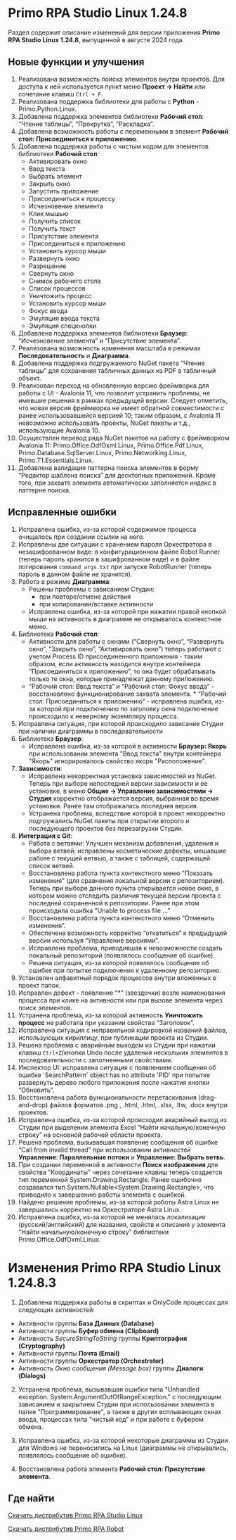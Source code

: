 # Primo RPA Studio Linux 1.24.8

Раздел содержит описание изменений для версии приложения **Primo RPA Studio Linux 1.24.8**, выпущенной в августе 2024 года. 


## Новые функции и улучшения
1. Реализована возможность поиска элементов внутри проектов. Для доступа к ней используется пункт меню  **Проект -> Найти** или сочетание клавиш `Ctrl + F`.
1. Реализована поддержка библиотеки для работы с **Python** - Primo.Python.Linux.
1. Добавлена поддержка элементов библиотеки **Рабочий стол**: “Чтение таблицы”, “Прокрутка”, “Раскладка”.
1. Добавлена возможность работы с переменными в элемент **Рабочий стол: Присоединиться к приложению**.
1. Добавлена поддержка работы с чистым кодом для элементов библиотеки **Рабочий стол**:
    * Активировать окно
    * Ввод текста
    * Выбрать элемент
    * Закрыть окно
    * Запустить приложение
    * Присоединиться к процессу
    * Исчезновение элемента
    * Клик мышью
    * Получить список
    * Получить текст
    * Присутствие элемента
    * Присоединиться к приложению
    * Установить курсор мыши
    * Развернуть окно
    * Разрешение
    * Свернуть окно
    * Снимок рабочего стола
    * Список процессов
    * Уничтожить процесс
    * Установить курсор мыши
    * Фокус ввода
    * Эмуляция ввода текста
    * Эмуляция спецкнопки
4. Добавлена поддержка элементов библиотеки **Браузер**: “Исчезновение элемента” и “Присутствие элемента”.
5. Реализована возможность изменения масштаба в режимах **Последовательность** и **Диаграмма**.
6. Добавлена поддержка подгружаемого NuGet пакета “Чтение таблицы” для сохранения табличных данных из PDF в табличный объект.
7. Реализован переход на обновленную версию фреймворка для работы с UI - Avalonia 11, что позволит устранить проблемы, не имевшие решения в рамках предыдущей версии. Cледует отметить, что новая версия фреймворка не имеет обратной совместимости с ранее использовавшейся версией 10; таким образом, с Avalonia 11 невозможно использовать проекты, NuGet пакеты и т.д., использующие Avalonia 10.
8. Осуществлен перевод ряда NuGet пакетов на работу с фреймворком Avalonia 11: Primo.Office.OdfOxml.Linux, Primo.Office.Pdf.Linux, Primo.Database.SqlServer.Linux, Primo.Networking.Linux, Primo.T1.Essentials.Linux.
9. Добавлена валидация паттерна поиска элементов в форму “Редактор шаблона поиска” для десктопных приложений. Кроме того, при  захвате элемента автоматически заполняется индекс в паттерне поиска.


## Исправленные ошибки 

1. Исправлена ошибка, из-за которой содержимое процесса очищалось при создании ссылки на него.
2. Исправлены две ситуации с хранением пароля Оркестратора в незашифрованном виде: в конфигурационном файле Robot Runner (теперь пароль хранится в зашифрованном виде) и в файле логирования `command_args.txt` при запуске RobotRunner (теперь пароль в данном файле не хранится). 
3. Работа в режиме **Диаграмма**:
    * Решены проблемы с зависанием Студии:
      - при повторе/отмене действия
      - при копировании/вставке активности
    * Исправлена ошибка, из-за которой при нажатии правой кнопкой мыши на активность в диаграмме не открывалось контекстное меню.
4. Библиотека **Рабочий стол**:
   * Активности для работы с окнами (“Свернуть окно”, “Развернуть окно”, “Закрыть окно”, “Активировать окно”) теперь работают с учетом Process ID присоединенного приложения - таким образом, если активность находится внутри контейнера “Присоединиться к приложению”, то она будет обрабатывать только те окна, которые принадлежат данному приложению.
   * “Рабочий стол: Ввод текста” и “Рабочий стол: Фокус ввода” - восстановлено функционирование захвата элемента.   * “Рабочий стол: Присоединиться к приложению” - исправлена ошибка, из-за которой при подключению по заголовку окна подключение происходило к неверному экземпляру процесса.
5. Исправлена ситуация, при которой происходило зависание Студии при наличии диаграммы в последовательности
6. Библиотека **Браузер**:
   * Исправлена ошибка, из-за которой в активности **Браузер: Якорь** при использовании элемента "Ввод текста" внутри контейнера "Якорь" игнорировалось свойство якоря "Расположение".
7. **Зависимости**:
   * Исправлена некорректная установка зависимостей из NuGet. Теперь при выборе непоследней версии зависимости и ее установке, в меню **Общие -> Управление зависимостями -> Студия** корректно отображается версия, выбранная во время установки. Ранее там отображалась последняя версия. 
   * Устранена проблема, вследствие которой в проект некорректно подгружались NuGet пакеты при открытии второго и последующего проектов без перезагрузки Студии.
8. **Интеграция с Git**: 
   * Работа с ветвями: Улучшен механизм добавления, удаления и выбора ветвей; исправлены косметические дефекты, мешавшие работе с текущей ветвью, а также с таблицей, содержащей список ветвей.
   * Восстановлена работа пункта контекстного меню "Показать изменения" (для сравнения локальной версии с репозиторием). Теперь при выборе данного пункта открывается новое окно, в котором можно отследить различия текущей версии проекта с последней сохраненной в репозитории. Ранее при этом происходила ошибка "Unable to process file <filepath>...”
   * Восстановлена работа пункта контекстного меню “Отменить изменения”. 
   * Обеспечена возможность корректно “откатиться” к предыдущей версии используя “Управление версиями”.
   * Исправлена проблема, приводившая к невозможности создать локальный репозиторий (появлялось сообщение об ошибке).
   * Решена ситуация, из-за которой появлялось сообщение об ошибке при попытке подключения к удаленному репозиторию.
9. Установлен алфавитный порядок процессов внутри вложенных в проект папок. 
10. Исправлен дефект - появление “*” (звездочки) возле наименования процесса при клике на активности или при вызове элемента через поиск элементов.
11. Устранена проблема, из-за которой активность **Уничтожить процесс** не работала при указании свойства “Заголовок”.
12. Исправлена ситуация с неправильной кодировкой названий файлов, использующих кириллицу, при публикации проекта из Студии.
13. Решена проблема с аварийным выходом из Студии при нажатии клавиш `Ctrl+Z`/кнопки Undo после удаления нескольких элементов в последовательности с заполненными свойствами.
14. Инспектор UI: исправлена ситуация с появлением сообщения об ошибке 'SearchPattern' object has no attribute 'PID' при попытке развернуть дерево любого приложения после нажатия кнопки “Обновить”.
15. Восстановлена работа функциональности перетаскивания (drag-and-drop) файлов форматов .png , .html, .html, .xlsx, .ltw, .docx внутри проектов.
16. Исправлена ошибка, из-за которой происходил аварийный выход из Студии при выделении элемента Excel “Найти начальную/конечную строку” на основной рабочей области проекта.
17. Решена проблема, вызывавшая появление сообщения об ошибке “Call from invalid thread” при использовании активностей **Управление: Параллельные потоки** и **Управление: Выбрать ветвь**.
18. При создании переменной в активности **Поиск изображения** для свойства "Координаты" через сочетание клавиш теперь создается тип переменной System.Drawing.Rectangle. Ранее ошибочно создавался тип System.Nullable<System.Drawing.Rectangle>, что приводило к завершению работы элемента с ошибкой.
19. Найдено решение проблемы, из-за которой роботы Astra Linux не завершались корректно на Оркестраторе Astra Linux.
20. Исправлена ошибка, из-за которой не менялась локализация (русский/английский) для названия, свойств и описания у элемента "Найти начальную/конечную строку" библиотеки Primo.Office.OdfOxml.Linux. 

# Изменения Primo RPA Studio Linux 1.24.8.3 

1. Добавлена поддержка работы в скриптах и OnlyCode процессах для следующих активностей:
  * Активности группы **База Данных (Database)**
  * Активности группы **Буфер обмена (Clipboard)**
  * Активность *SecureStringToString* группы **Криптография (Cryptography)**
  * Активности группы **Почта (Email)**
  * Активности группы **Оркестратор (Orchestrator)**
  * Активность *Окно сообщения (Message box)* группы **Диалоги (Dialogs)**

2. Устранена проблема, вызывавшая ошибки типа "Unhandled exception. System.ArgumentOutOfRangeException." с последующим зависанием и закрытием Студии при использовании элемента в папке "Программирование", а также в других всплывающих окнах ввода, процессах типа "чистый код" и при работе с буфером обмена. 

3. Исправлена ошибка, из-за которой некоторые диаграммы из Студии для Windows не переносились на Linux (диаграммы не открывались, появлялось сообщение об ошибке).

4. Восстановлена работа элемента **Рабочий стол: Присутствие элемента**.

## Где найти 

[Скачать дистрибутив Primo RPA Studio Linux](https://disk.primo-rpa.ru/index.php/s/t9BHBjR6PP06Yax?path=%2FRelease%2FStudio)

[Скачать дистрибутив Primo RPA Robot](https://disk.primo-rpa.ru/index.php/s/t9BHBjR6PP06Yax?path=%2FRelease%2FRobot)
